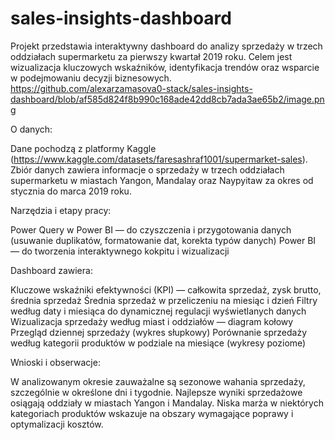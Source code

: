 # sales-insights-dashboard
Projekt przedstawia interaktywny dashboard do analizy sprzedaży w trzech oddziałach supermarketu za pierwszy kwartał 2019 roku. Celem jest wizualizacja kluczowych wskaźników, identyfikacja trendów oraz wsparcie w podejmowaniu decyzji biznesowych.
https://github.com/alexarzamasova0-stack/sales-insights-dashboard/blob/af585d824f8b990c168ade42dd8cb7ada3ae65b2/image.png

O danych:

Dane pochodzą z platformy Kaggle (https://www.kaggle.com/datasets/faresashraf1001/supermarket-sales).
Zbiór danych zawiera informacje o sprzedaży w trzech oddziałach supermarketu w miastach Yangon, Mandalay oraz Naypyitaw za okres od stycznia do marca 2019 roku.

Narzędzia i etapy pracy:

Power Query w Power BI — do czyszczenia i przygotowania danych (usuwanie duplikatów, formatowanie dat, korekta typów danych)
Power BI — do tworzenia interaktywnego kokpitu i wizualizacji

Dashboard zawiera:

Kluczowe wskaźniki efektywności (KPI) — całkowita sprzedaż, zysk brutto, średnia sprzedaż
Średnia sprzedaż w przeliczeniu na miesiąc i dzień
Filtry według daty i miesiąca do dynamicznej regulacji wyświetlanych danych
Wizualizacja sprzedaży według miast i oddziałów — diagram kołowy
Przegląd dziennej sprzedaży (wykres słupkowy)
Porównanie sprzedaży według kategorii produktów w podziale na miesiące (wykresy poziome)

Wnioski i obserwacje:

W analizowanym okresie zauważalne są sezonowe wahania sprzedaży, szczególnie w określone dni i tygodnie.
Najlepsze wyniki sprzedażowe osiągają oddziały w miastach Yangon i Mandalay.
Niska marża w niektórych kategoriach produktów wskazuje na obszary wymagające poprawy i optymalizacji kosztów.
